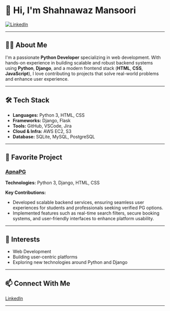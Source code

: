# 👋 Hi, I'm Shahnawaz Mansoori

[![LinkedIn](https://img.shields.io/badge/LinkedIn-Connect-blue?logo=linkedin)](https://www.linkedin.com/in/shahnawaz-mansoori-a236b9255/)

---

## 👨‍💻 About Me

I'm a passionate **Python Developer** specializing in web development. With hands-on experience in building scalable and robust backend systems using **Python**, **Django**, and a modern frontend stack (**HTML**, **CSS**, **JavaScript**), I love contributing to projects that solve real-world problems and enhance user experience.

---

## 🛠️ Tech Stack

- **Languages:** Python 3, HTML, CSS 
- **Frameworks:** Django, Flask  
- **Tools:** GitHub, VSCode, Jira
- **Cloud & Infra:** AWS EC2, S3
- **Database:** SQLite, MySQL, PostgreSQL

---

## 🚀 Favorite Project

### [ApnaPG](https://apnapg.in/)

**Technologies:** Python 3, Django, HTML, CSS

**Key Contributions:**
- Developed scalable backend services, ensuring seamless user experiences for students and professionals seeking verified PG options.
- Implemented features such as real-time search filters, secure booking systems, and user-friendly interfaces to enhance platform usability.

---

## 🌱 Interests

- Web Development  
- Building user-centric platforms  
- Exploring new technologies around Python and Django

---

## 📫 Connect With Me

[LinkedIn](https://www.linkedin.com/in/shahnawaz-mansoori-a236b9255/)

---
